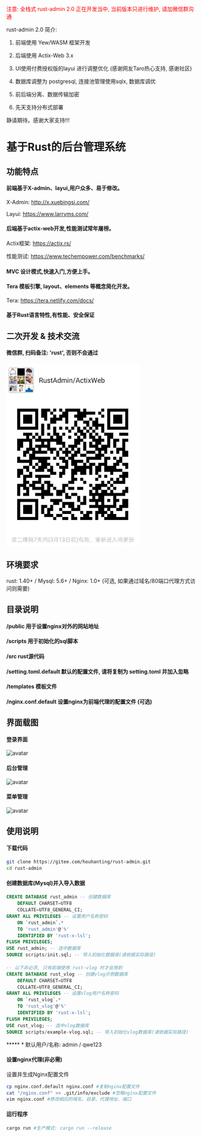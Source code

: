 <span style="color: red">注意:  全栈式 rust-admin 2.0 正在开发当中, 当前版本只进行维护, 请加微信群沟通 </span>

rust-admin 2.0 简介: 

1. 前端使用 Yew/WASM 框架开发

2. 后端使用 Actix-Web 3.x

3. UI使用付费授权版的layui 进行调整优化 (感谢网友Taro热心支持, 感谢社区)

4. 数据库调整为 postgresql, 连接池管理使用sqlx, 数据库调优

5. 前后端分离、数据传输加密

6. 先天支持分布式部署

静请期待。感谢大家支持!!!


# 基于Rust的后台管理系统

## 功能特点
#### 前端基于X-admin、layui,用户众多、易于修改。

X-Admin: http://x.xuebingsi.com/

Layui: https://www.larryms.com/

#### 后端基于actix-web开发,性能测试常年屠榜。

Actix框架: https://actix.rs/

性能测试: https://www.techempower.com/benchmarks/

#### MVC 设计模式,快速入门,方便上手。

#### Tera 模板引擎, layout、elements 等概念简化开发。 

Tera: https://tera.netlify.com/docs/

#### 基于Rust语言特性,有性能、安全保证

## 二次开发 & 技术交流
#### 微信群, 扫码备注: 'rust', 否则不会通过
![avatar](/public/wx.png)


## 环境要求
rust: 1.40+ / Mysql: 5.6+ / Nginx: 1.0+ (可选, 如果通过域名/80端口代理方式访问则需要)

## 目录说明
#### /public 用于设置nginx对外的网站地址
#### /scripts 用于初始化的sql脚本
#### /src rust源代码
#### /setting.toml.default 默认的配置文件, 请将复制为 setting.toml 并加入忽略
#### /templates 模板文件
#### /nginx.conf.default 设置nginx为前端代理的配置文件 (可选)

## 界面载图
#### 登录界面
![avatar](/public/static/images/login.png)

#### 后台管理
![avatar](/public/static/images/right.png)

#### 菜单管理
![avatar](/public/static/images/menus.png)

## 使用说明
#### 下载代码

```bash
git clone https://gitee.com/houhanting/rust-admin.git
cd rust-admin
```

#### 创建数据库(Mysql)并入导入数据

```sql
CREATE DATABASE rust_admin -- 创建数据库
    DEFAULT CHARSET=UTF8 
    COLLATE=UTF8_GENERAL_CI; 
GRANT ALL PRIVILEGES -- 设置用户名称密码
    ON `rust_admin`.* 
    TO 'rust_admin'@'%' 
    IDENTIFIED BY 'rust-x-lsl'; 
FLUSH PRIVILEGES;
USE rust_admin; -- 选中数据库
SOURCE scripts/init.sql; -- 导入初始化数据库(请依据实际路径)

-- 以下非必须, 只有前端使用 rust-vlog 时才会用到
CREATE DATABASE rust_vlog -- 创建vlog示例数据库
    DEFAULT CHARSET=UTF8 
    COLLATE=UTF8_GENERAL_CI; 
GRANT ALL PRIVILEGES -- 设置vlog用户名称密码
    ON `rust_vlog`.* 
    TO 'rust_vlog'@'%' 
    IDENTIFIED BY 'rust-x-lsl'; 
FLUSH PRIVILEGES;
USE rust_vlog; -- 选中vlog数据库
SOURCE scripts/example-vlog.sql; -- 导入初始化vlog数据库(请依据实际路径)
```

***** * 默认用户/名称: admin / qwe123

#### 设置nginx代理(非必需)

设置并生成Nginx配置文件
```bash
cp nginx.conf.default nginx.conf #复制nginx配置文件
cat "/nginx.conf" >> .git/info/exclude #忽略nginx配置文件
vim nginx.conf #修改相应的域名、目录、代理地址、端口
```

#### 运行程序

```bash
cargo run #生产模式: cargo run --release
```

